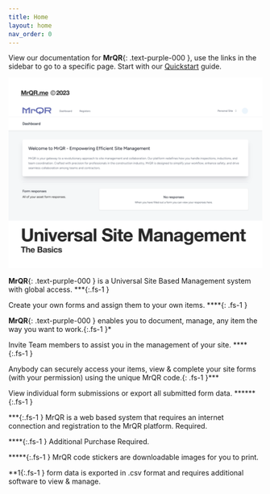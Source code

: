 ```yaml
---
title: Home
layout: home
nav_order: 0
---
```


View our documentation for 
**MrQR**{: .text-purple-000 }, use the links in the sidebar to go to a specific page. Start with our [Quickstart](https://docs.mrqr.me/quickstart/) guide.

![The Basics](/assets/images/MrQR%20-%20The%20Basics_Page_01.png "the basics")

**MrQR**{: .text-purple-000 } is a Universal Site Based Management system with global access. ***{:.fs-1 }

Create your own forms and assign them to your own items. ****{: .fs-1 }

**MrQR**{: .text-purple-000 } enables you to document, manage, any item the way you want to work.{:.fs-1 }*

Invite Team members to assist you in the management of your site. ****{:.fs-1 }

Anybody can securely access your items, view & complete your site forms (with your permission) using the unique MrQR code.{: .fs-1 }***

View individual form submissions or export all submitted form data. ******{:.fs-1 }

***{:.fs-1 }
MrQR is a web based system that requires an internet connection and registration to the MrQR platform.
Required.

****{:.fs-1 }
Additional Purchase Required.

*****{:.fs-1 }
MrQR code stickers are downloadable images for you to print.

**1{:.fs-1 }
form data is exported in .csv format and requires additional software to view & manage.
